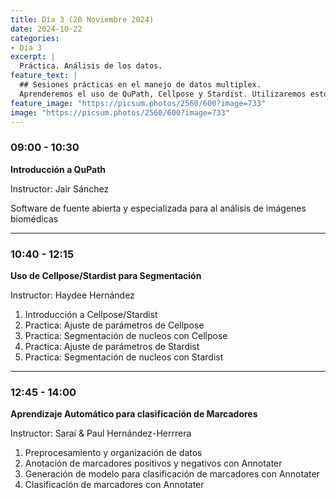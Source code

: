 ```yaml
---
title: Día 3 (20 Noviembre 2024)
date: 2024-10-22
categories:
- Día 3
excerpt: |
  Práctica. Análisis de los datos.
feature_text: |
  ## Sesiones prácticas en el manejo de datos multiplex.
  Aprenderemos el uso de QuPath, Cellpose y Stardist. Utilizaremos estos SWs para la clasificación de marcadores.
feature_image: "https://picsum.photos/2560/600?image=733"
image: "https://picsum.photos/2560/600?image=733"
---
```


### 09:00 - 10:30  
**Introducción a QuPath**

Instructor: Jair Sánchez

Software de fuente abierta y especializada para al análisis de imágenes biomédicas 

---

### 10:40 - 12:15  
**Uso de Cellpose/Stardist para Segmentación**

Instructor: Haydee Hernández

1. Introducción a Cellpose/Stardist
2. Practica: Ajuste de parámetros de Cellpose
3. Practica: Segmentación de nucleos con Cellpose
4. Practica: Ajuste de parámetros de Stardist
5. Practica: Segmentación de nucleos con Stardist
   
---

### 12:45 - 14:00
**Aprendizaje Automático para clasificación de Marcadores**

Instructor: Saraí & Paul Hernández-Herrrera

1. Preprocesamiento y organización de datos
2. Anotación de marcadores positivos y negativos con Annotater
3. Generación de modelo para clasificación de marcadores con Annotater
4. Clasificación de marcadores con Annotater

